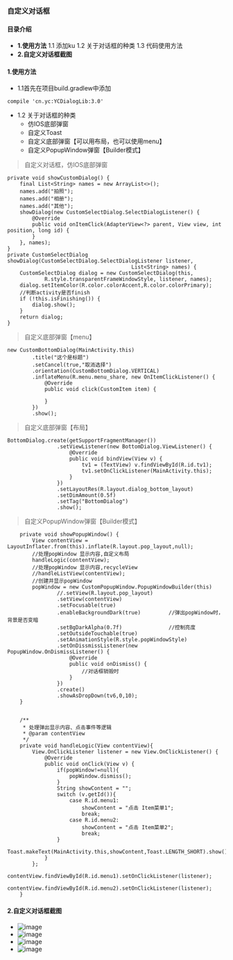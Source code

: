 ### 自定义对话框
#### 目录介绍
- **1.使用方法**
	1.1 添加ku
	1.2 关于对话框的种类
	1.3 代码使用方法
- **2.自定义对话框截图**


#### 1.使用方法
- 1.1首先在项目build.gradlew中添加 
```
compile 'cn.yc:YCDialogLib:3.0'
```

- 1.2 关于对话框的种类
	- 仿IOS底部弹窗
	- 自定义Toast
	- 自定义底部弹窗【可以用布局，也可以使用menu】
	- 自定义PopupWindow弹窗【Builder模式】

> 自定义对话框，仿IOS底部弹窗

```
private void showCustomDialog() {
	final List<String> names = new ArrayList<>();
	names.add("拍照");
	names.add("相册");
	names.add("其他");
	showDialog(new CustomSelectDialog.SelectDialogListener() {
		@Override
		public void onItemClick(AdapterView<?> parent, View view, int position, long id) {
		}
	}, names);
}
private CustomSelectDialog showDialog(CustomSelectDialog.SelectDialogListener listener,
										List<String> names) {
	CustomSelectDialog dialog = new CustomSelectDialog(this, 
			R.style.transparentFrameWindowStyle, listener, names);
	dialog.setItemColor(R.color.colorAccent,R.color.colorPrimary);
	//判断activity是否finish
	if (!this.isFinishing()) {
		dialog.show();
	}
	return dialog;
}
```

> 自定义底部弹窗【menu】

```
new CustomBottomDialog(MainActivity.this)
		.title("这个是标题")
		.setCancel(true,"取消选择")
		.orientation(CustomBottomDialog.VERTICAL)
		.inflateMenu(R.menu.menu_share, new OnItemClickListener() {
			@Override
			public void click(CustomItem item) {

			}
		})
		.show();
```
> 自定义底部弹窗【布局】
```
BottomDialog.create(getSupportFragmentManager())
                .setViewListener(new BottomDialog.ViewListener() {
                    @Override
                    public void bindView(View v) {
                        tv1 = (TextView) v.findViewById(R.id.tv1);
                        tv1.setOnClickListener(MainActivity.this);
                    }
                })
                .setLayoutRes(R.layout.dialog_bottom_layout)
                .setDimAmount(0.5f)
                .setTag("BottomDialog")
                .show();
```
> 自定义PopupWindow弹窗【Builder模式】
```
    private void showPopupWindow() {
        View contentView = LayoutInflater.from(this).inflate(R.layout.pop_layout,null);
        //处理popWindow 显示内容,自定义布局
        handleLogic(contentView);
        //处理popWindow 显示内容,recycleView
        //handleListView(contentView);
        //创建并显示popWindow
        popWindow = new CustomPopupWindow.PopupWindowBuilder(this)
                //.setView(R.layout.pop_layout)
                .setView(contentView)
                .setFocusable(true)
                .enableBackgroundDark(true)         //弹出popWindow时，背景是否变暗
                .setBgDarkAlpha(0.7f)               //控制亮度
                .setOutsideTouchable(true)
                .setAnimationStyle(R.style.popWindowStyle)
                .setOnDissmissListener(new PopupWindow.OnDismissListener() {
                    @Override
                    public void onDismiss() {
                        //对话框销毁时
                    }
                })
                .create()
                .showAsDropDown(tv6,0,10);
    }


    /**
     * 处理弹出显示内容、点击事件等逻辑
     * @param contentView
     */
    private void handleLogic(View contentView){
        View.OnClickListener listener = new View.OnClickListener() {
            @Override
            public void onClick(View v) {
                if(popWindow!=null){
                    popWindow.dismiss();
                }
                String showContent = "";
                switch (v.getId()){
                    case R.id.menu1:
                        showContent = "点击 Item菜单1";
                        break;
                    case R.id.menu2:
                        showContent = "点击 Item菜单2";
                        break;
                }
                Toast.makeText(MainActivity.this,showContent,Toast.LENGTH_SHORT).show();
            }
        };
        contentView.findViewById(R.id.menu1).setOnClickListener(listener);
        contentView.findViewById(R.id.menu2).setOnClickListener(listener);
    }
```

#### 2.自定义对话框截图
- ![image](https://github.com/yangchong211/YCDialog/blob/master/pic/Screenshot1.png)
- ![image](https://github.com/yangchong211/YCDialog/blob/master/pic/Screenshot2.png)
- ![image](https://github.com/yangchong211/YCDialog/blob/master/pic/Screenshot3.png)
- ![image](https://github.com/yangchong211/YCDialog/blob/master/pic/Screenshot4.png)






